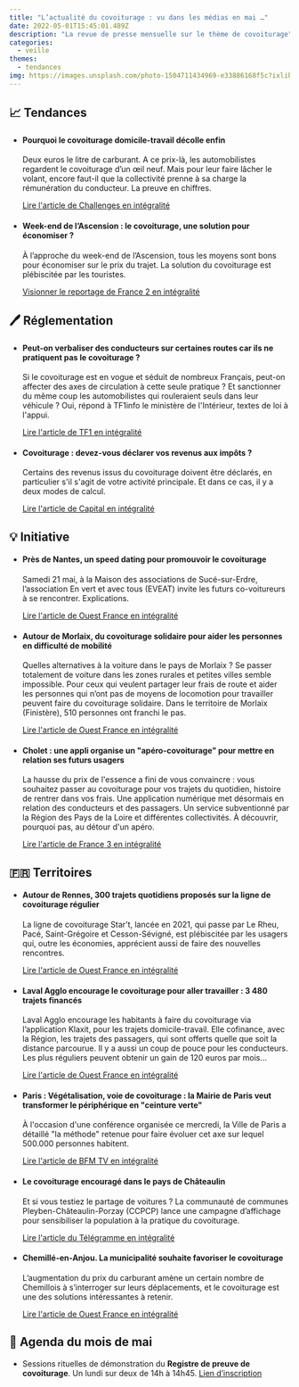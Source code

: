 ```yaml
---
title: "L’actualité du covoiturage : vu dans les médias en mai …"
date: 2022-05-01T15:45:01.489Z
description: "La revue de presse mensuelle sur le thème de covoiturage"
categories:
  - veille
themes:
  - tendances
img: https://images.unsplash.com/photo-1504711434969-e33886168f5c?ixlib=rb-1.2.1&ixid=MnwxMjA3fDB8MHxwaG90by1wYWdlfHx8fGVufDB8fHx8&auto=format&fit=crop&w=870&q=80
---
```


## 📈 Tendances 
- #### Pourquoi le covoiturage domicile-travail décolle enfin
  Deux euros le litre de carburant. A ce prix-là, les automobilistes regardent le covoiturage d’un œil neuf. Mais pour leur faire lâcher le volant, encore faut-il que la collectivité prenne à sa charge la rémunération du conducteur. La preuve en chiffres.  

  [Lire l'article de Challenges en intégralité](https://www.challenges.fr/automobile/actu-auto/pourquoi-le-covoiturage-domicile-travail-decolle-enfin_813143)

- #### Week-end de l’Ascension : le covoiturage, une solution pour économiser ?
  À l’approche du week-end de l’Ascension, tous les moyens sont bons pour économiser sur le prix du trajet. La solution du covoiturage est plébiscitée par les touristes.

  [Visionner le reportage de France 2 en intégralité](https://www.francetvinfo.fr/economie/transports/covoiturage/covoiturage-la-solution-pour-economiser_5156308.html)


## 🖊 Réglementation 
- #### Peut-on verbaliser des conducteurs sur certaines routes car ils ne pratiquent pas le covoiturage ?
  Si le covoiturage est en vogue et séduit de nombreux Français, peut-on affecter des axes de circulation à cette seule pratique ? Et sanctionner du même coup les automobilistes qui rouleraient seuls dans leur véhicule ? Oui, répond à TF1info le ministère de l'Intérieur, textes de loi à l'appui.

  [Lire l'article de TF1 en intégralité](https://www.tf1info.fr/societe/peut-on-verbaliser-des-conducteurs-sur-certaines-routes-car-ils-ne-pratiquent-pas-le-covoiturage-2220824.html)

- #### Covoiturage : devez-vous déclarer vos revenus aux impôts ?
  Certains des revenus issus du covoiturage doivent être déclarés, en particulier s'il s'agit de votre activité principale. Et dans ce cas, il y a deux modes de calcul.

  [Lire l'article de Capital en intégralité](https://www.capital.fr/auto/covoiturage-devez-vous-declarer-vos-revenus-aux-impots-1436059)


## 💡 Initiative
- #### Près de Nantes, un speed dating pour promouvoir le covoiturage
  Samedi 21 mai, à la Maison des associations de Sucé-sur-Erdre, l’association En vert et avec tous (EVEAT) invite les futurs co-voitureurs à se rencontrer. Explications.

  [Lire l'article de Ouest France en intégralité](https://www.ouest-france.fr/pays-de-la-loire/suce-sur-erdre-44240/pres-de-nantes-un-speed-dating-pour-promouvoir-le-covoiturage-0876494e-d2bf-11ec-ac00-8d01148876eb)

- #### Autour de Morlaix, du covoiturage solidaire pour aider les personnes en difficulté de mobilité
  Quelles alternatives à la voiture dans le pays de Morlaix ? Se passer totalement de voiture dans les zones rurales et petites villes semble impossible. Pour ceux qui veulent partager leur frais de route et aider les personnes qui n’ont pas de moyens de locomotion pour travailler peuvent faire du covoiturage solidaire. Dans le territoire de Morlaix (Finistère), 510 personnes ont franchi le pas.

  [Lire l'article de Ouest France en intégralité](https://www.ouest-france.fr/bretagne/morlaix-29600/autour-de-morlaix-du-covoiturage-solidaire-pour-aider-les-personnes-en-difficulte-de-mobilite-9bcb0e42-daa2-11ec-933c-01630d860ee9)

- #### Cholet : une appli organise un "apéro-covoiturage" pour mettre en relation ses futurs usagers
  La hausse du prix de l'essence a fini de vous convaincre : vous souhaitez passer au covoiturage pour vos trajets du quotidien, histoire de rentrer dans vos frais. Une application numérique met désormais en relation des conducteurs et des passagers. Un service subventionné par la Région des Pays de la Loire et différentes collectivités. À découvrir, pourquoi pas, au détour d'un apéro.

  [Lire l'article de France 3 en intégralité](https://france3-regions.francetvinfo.fr/pays-de-la-loire/maine-et-loire/cholet/cholet-une-appli-organise-un-apero-covoiturage-pour-mettre-en-relation-ses-futurs-usagers-2542108.html)

## 🇫🇷 Territoires 
- #### Autour de Rennes, 300 trajets quotidiens proposés sur la ligne de covoiturage régulier
  La ligne de covoiturage Star’t, lancée en 2021, qui passe par Le Rheu, Pacé, Saint-Grégoire et Cesson-Sévigné, est plébiscitée par les usagers qui, outre les économies, apprécient aussi de faire des nouvelles rencontres.

  [Lire l'article de Ouest France en intégralité](https://www.ouest-france.fr/bretagne/saint-gregoire-35760/saint-gregoire-300-trajets-quotidiens-sont-proposes-sur-la-ligne-de-covoiturage-239bf632-d3a1-11ec-a58a-046aa6594035)

- #### Laval Agglo encourage le covoiturage pour aller travailler : 3 480 trajets financés
  Laval Agglo encourage les habitants à faire du covoiturage via l’application Klaxit, pour les trajets domicile-travail. Elle cofinance, avec la Région, les trajets des passagers, qui sont offerts quelle que soit la distance parcourue. Il y a aussi un coup de pouce pour les conducteurs. Les plus réguliers peuvent obtenir un gain de 120 euros par mois…

  [Lire l'article de Ouest France en intégralité](https://www.ouest-france.fr/pays-de-la-loire/laval-53000/laval-agglo-encourage-le-covoiturage-pour-aller-travailler-3-480-trajets-finances-c3bf39ec-d100-11ec-8683-fd3702e27bb5)

- #### Paris : Végétalisation, voie de covoiturage : la Mairie de Paris veut transformer le périphérique en "ceinture verte"
  À l'occasion d'une conférence organisée ce mercredi, la Ville de Paris a détaillé "la méthode" retenue pour faire évoluer cet axe sur lequel 500.000 personnes habitent.

  [Lire l'article de BFM TV en intégralité](https://www.bfmtv.com/paris/vegetalisation-voie-de-covoiturage-la-mairie-de-paris-veut-transformer-le-peripherique-en-ceinture-verte_AN-202205180292.html)

- #### Le covoiturage encouragé dans le pays de Châteaulin
  Et si vous testiez le partage de voitures ? La communauté de communes Pleyben-Châteaulin-Porzay (CCPCP) lance une campagne d’affichage pour sensibiliser la population à la pratique du covoiturage.

  [Lire l'article du Télégramme en intégralité](https://www.letelegramme.fr/finistere/chateaulin/le-covoiturage-encourage-dans-le-pays-de-chateaulin-18-05-2022-13031118.php)

- #### Chemillé-en-Anjou. La municipalité souhaite favoriser le covoiturage
  L’augmentation du prix du carburant amène un certain nombre de Chemillois à s’interroger sur leurs déplacements, et le covoiturage est une des solutions intéressantes à retenir.

  [Lire l'article de Ouest France en intégralité](https://www.ouest-france.fr/pays-de-la-loire/chemille-en-anjou-49120/la-municipalite-souhaite-favoriser-le-covoiturage-430ce3c0-2c47-40be-ab3e-22dff196f75c)


## 📅 Agenda du mois de mai 
- Sessions rituelles de démonstration du **Registre de preuve de covoiturage**. Un lundi sur deux de 14h à 14h45. 
  [Lien d’inscription](https://app.livestorm.co/dinum-12/demo-hedbo-du-rpc?type=detailed)
